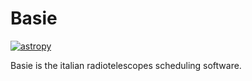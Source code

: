 # Basie

[![astropy](http://img.shields.io/badge/powered%20by-AstroPy-orange.svg?style=flat)](http://www.astropy.org/)

Basie is the italian radiotelescopes scheduling software.
